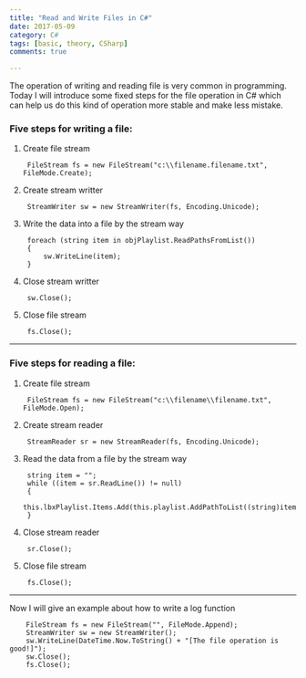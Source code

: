 ```yaml
---
title: "Read and Write Files in C#"
date: 2017-05-09
category: C#
tags: [basic, theory, CSharp]
comments: true

---
```


The operation of writing and reading file is very common in programming. Today I will introduce some fixed steps for the file operation in C# which can help us do this kind of operation more stable and make less mistake.

### Five steps for writing a file:    
1. Create file stream  

        FileStream fs = new FileStream("c:\\filename.filename.txt", FileMode.Create);
          
2. Create stream writter  
        
        StreamWriter sw = new StreamWriter(fs, Encoding.Unicode);
          
3. Write the data into a file by the stream way  

        foreach (string item in objPlaylist.ReadPathsFromList())  
        {  
            sw.WriteLine(item);  
        }
                
4. Close stream writter  
    
        sw.Close();
          
          
5. Close file stream
  
        fs.Close();
          
          
- - - 

### Five steps for reading a file:  
1. Create file stream  

        FileStream fs = new FileStream("c:\\filename\\filename.txt", FileMode.Open);
          
2. Create stream reader  
        
        StreamReader sr = new StreamReader(fs, Encoding.Unicode);
          
3. Read the data from a file by the stream way  

        string item = "";
        while ((item = sr.ReadLine()) != null)
        {
            this.lbxPlaylist.Items.Add(this.playlist.AddPathToList((string)item));
        }
                
4. Close stream reader  
    
        sr.Close();
          
          
5. Close file stream
  
        fs.Close();
          

- - -

Now I will give an example about how to write a log function  

        FileStream fs = new FileStream("", FileMode.Append);
        StreamWriter sw = new StreamWriter();
        sw.WriteLine(DateTime.Now.ToString() + "[The file operation is good!]");
        sw.Close();
        fs.Close();
        




